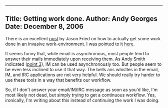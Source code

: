-----
Title:  Getting work done.
Author: Andy Georges
Date: December 8, 2006
----







There is an excellent
[post](http://www.thinkvitamin.com/features/webapps/how-to-shut-up-and-get-to-work)
by Jason Fried on how to actually get some work done in an invasive
work-environment. I was pointed to it
[here](http://headrush.typepad.com/creating_passionate_users/2006/12/httpwww37signal.html).


It seems funny that, while email is asynchronous, most people tend to
answer their mails immediately upon receiving them. As Andy Smith
indicated ([point
3](http://term.ie/blog/my-rules-for-instant-messaging/indicated)), IM
can be used asynchronously too. But people seem to be even less inclined
to use it that way. The bells ans whistles in the email, IM, and IRC
applications are not very helpful. We should really try harder to use
these tools in a way that benefits our workflow.


So, if I don't answer your email/IM/IRC message as soon as you'd like,
I'm most likely not dead, but simply trying to get a continuous
workflow. Yes, ironically, I'm writing about this instead of continuing
the work I was doing.




